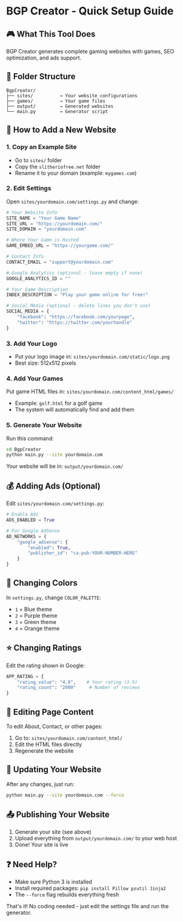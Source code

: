 # BGP Creator - Quick Setup Guide

## 🎮 What This Tool Does
BGP Creator generates complete gaming websites with games, SEO optimization, and ads support.

## 📁 Folder Structure
```
BgpCreator/
├── sites/          → Your website configurations
├── games/          → Your game files  
├── output/         → Generated websites
└── main.py         → Generator script
```

## 🚀 How to Add a New Website

### 1. Copy an Example Site
- Go to `sites/` folder
- Copy the `slitheriofree.net` folder
- Rename it to your domain (example: `mygames.com`)

### 2. Edit Settings
Open `sites/yourdomain.com/settings.py` and change:

```python
# Your Website Info
SITE_NAME = "Your Game Name"
SITE_URL = "https://yourdomain.com/"
SITE_DOMAIN = "yourdomain.com"

# Where Your Game is Hosted
GAME_EMBED_URL = "https://yourgame.com/"

# Contact Info
CONTACT_EMAIL = "support@yourdomain.com"

# Google Analytics (optional - leave empty if none)
GOOGLE_ANALYTICS_ID = ""

# Your Game Description
INDEX_DESCRIPTION = "Play your game online for free!"

# Social Media (optional - delete lines you don't use)
SOCIAL_MEDIA = {
    "facebook": "https://facebook.com/yourpage",
    "twitter": "https://twitter.com/yourhandle"
}
```

### 3. Add Your Logo
- Put your logo image in: `sites/yourdomain.com/static/logo.png`
- Best size: 512x512 pixels

### 4. Add Your Games
Put game HTML files in: `sites/yourdomain.com/content_html/games/`
- Example: `golf.html` for a golf game
- The system will automatically find and add them

### 5. Generate Your Website
Run this command:
```bash
cd BgpCreator
python main.py --site yourdomain.com
```

Your website will be in: `output/yourdomain.com/`

## 💰 Adding Ads (Optional)

Edit `sites/yourdomain.com/settings.py`:

```python
# Enable Ads
ADS_ENABLED = True

# For Google AdSense
AD_NETWORKS = {
    "google_adsense": {
        "enabled": True,
        "publisher_id": "ca-pub-YOUR-NUMBER-HERE"
    }
}
```

## 🎨 Changing Colors

In `settings.py`, change `COLOR_PALETTE`:
- `1` = Blue theme
- `2` = Purple theme  
- `3` = Green theme
- `4` = Orange theme

## ⭐ Changing Ratings

Edit the rating shown in Google:
```python
APP_RATING = {
    "rating_value": "4.8",    # Your rating (1-5)
    "rating_count": "2000"     # Number of reviews
}
```

## 📝 Editing Page Content

To edit About, Contact, or other pages:
1. Go to: `sites/yourdomain.com/content_html/`
2. Edit the HTML files directly
3. Regenerate the website

## 🔄 Updating Your Website

After any changes, just run:
```bash
python main.py --site yourdomain.com --force
```

## 📤 Publishing Your Website

1. Generate your site (see above)
2. Upload everything from `output/yourdomain.com/` to your web host
3. Done! Your site is live

## ❓ Need Help?

- Make sure Python 3 is installed
- Install required packages: `pip install Pillow psutil Jinja2`
- The `--force` flag rebuilds everything fresh

That's it! No coding needed - just edit the settings file and run the generator.